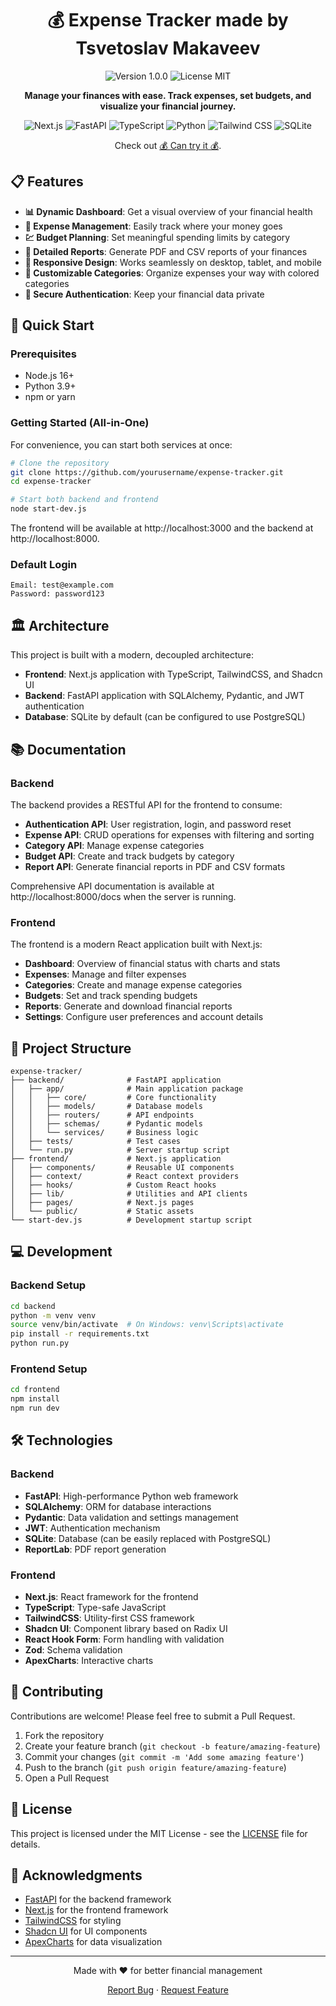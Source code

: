 <div align="center">

# 💰 Expense Tracker made by Tsvetoslav Makaveev

<img src="https://img.shields.io/badge/version-1.0.0-blue.svg?style=for-the-badge" alt="Version 1.0.0"/>
<img src="https://img.shields.io/badge/license-MIT-green.svg?style=for-the-badge" alt="License MIT"/>

**Manage your finances with ease. Track expenses, set budgets, and visualize your financial journey.**

<p align="center">
  <img src="https://img.shields.io/badge/Next.js-000000?style=for-the-badge&logo=next.js&logoColor=white" alt="Next.js"/>
  <img src="https://img.shields.io/badge/FastAPI-005571?style=for-the-badge&logo=fastapi" alt="FastAPI"/>
  <img src="https://img.shields.io/badge/TypeScript-3178C6?style=for-the-badge&logo=typescript&logoColor=white" alt="TypeScript"/>
  <img src="https://img.shields.io/badge/Python-3776AB?style=for-the-badge&logo=python&logoColor=white" alt="Python"/>
  <img src="https://img.shields.io/badge/Tailwind_CSS-38B2AC?style=for-the-badge&logo=tailwind-css&logoColor=white" alt="Tailwind CSS"/>
  <img src="https://img.shields.io/badge/SQLite-003B57?style=for-the-badge&logo=sqlite&logoColor=white" alt="SQLite"/>
</p>

Check out [💰 Can try it 💰](https://expense-tracker-zwetoslaw-gmailcoms-projects.vercel.app/login).
</div>

## 📋 Features

- **📊 Dynamic Dashboard**: Get a visual overview of your financial health
- **💸 Expense Management**: Easily track where your money goes
- **💹 Budget Planning**: Set meaningful spending limits by category
- **📝 Detailed Reports**: Generate PDF and CSV reports of your finances
- **📱 Responsive Design**: Works seamlessly on desktop, tablet, and mobile
- **🌈 Customizable Categories**: Organize expenses your way with colored categories
- **🔐 Secure Authentication**: Keep your financial data private


## 🚀 Quick Start

### Prerequisites

- Node.js 16+
- Python 3.9+
- npm or yarn

### Getting Started (All-in-One)

For convenience, you can start both services at once:

```bash
# Clone the repository
git clone https://github.com/yourusername/expense-tracker.git
cd expense-tracker

# Start both backend and frontend
node start-dev.js
```

The frontend will be available at http://localhost:3000 and the backend at http://localhost:8000.

### Default Login

```
Email: test@example.com
Password: password123
```

## 🏛️ Architecture

This project is built with a modern, decoupled architecture:

- **Frontend**: Next.js application with TypeScript, TailwindCSS, and Shadcn UI
- **Backend**: FastAPI application with SQLAlchemy, Pydantic, and JWT authentication
- **Database**: SQLite by default (can be configured to use PostgreSQL)

## 📚 Documentation

### Backend

The backend provides a RESTful API for the frontend to consume:

- **Authentication API**: User registration, login, and password reset
- **Expense API**: CRUD operations for expenses with filtering and sorting
- **Category API**: Manage expense categories
- **Budget API**: Create and track budgets by category
- **Report API**: Generate financial reports in PDF and CSV formats

Comprehensive API documentation is available at http://localhost:8000/docs when the server is running.

### Frontend

The frontend is a modern React application built with Next.js:

- **Dashboard**: Overview of financial status with charts and stats
- **Expenses**: Manage and filter expenses
- **Categories**: Create and manage expense categories
- **Budgets**: Set and track spending budgets
- **Reports**: Generate and download financial reports
- **Settings**: Configure user preferences and account details

## 📁 Project Structure

```
expense-tracker/
├── backend/              # FastAPI application
│   ├── app/              # Main application package
│   │   ├── core/         # Core functionality
│   │   ├── models/       # Database models
│   │   ├── routers/      # API endpoints
│   │   ├── schemas/      # Pydantic models
│   │   └── services/     # Business logic
│   ├── tests/            # Test cases
│   └── run.py            # Server startup script
├── frontend/             # Next.js application
│   ├── components/       # Reusable UI components
│   ├── context/          # React context providers
│   ├── hooks/            # Custom React hooks
│   ├── lib/              # Utilities and API clients
│   ├── pages/            # Next.js pages
│   └── public/           # Static assets
└── start-dev.js          # Development startup script
```

## 💻 Development

### Backend Setup

```bash
cd backend
python -m venv venv
source venv/bin/activate  # On Windows: venv\Scripts\activate
pip install -r requirements.txt
python run.py
```

### Frontend Setup

```bash
cd frontend
npm install
npm run dev
```

## 🛠️ Technologies

### Backend
- **FastAPI**: High-performance Python web framework
- **SQLAlchemy**: ORM for database interactions
- **Pydantic**: Data validation and settings management
- **JWT**: Authentication mechanism
- **SQLite**: Database (can be easily replaced with PostgreSQL)
- **ReportLab**: PDF report generation

### Frontend
- **Next.js**: React framework for the frontend
- **TypeScript**: Type-safe JavaScript
- **TailwindCSS**: Utility-first CSS framework
- **Shadcn UI**: Component library based on Radix UI
- **React Hook Form**: Form handling with validation
- **Zod**: Schema validation
- **ApexCharts**: Interactive charts

## 🤝 Contributing

Contributions are welcome! Please feel free to submit a Pull Request.

1. Fork the repository
2. Create your feature branch (`git checkout -b feature/amazing-feature`)
3. Commit your changes (`git commit -m 'Add some amazing feature'`)
4. Push to the branch (`git push origin feature/amazing-feature`)
5. Open a Pull Request

## 📝 License

This project is licensed under the MIT License - see the [LICENSE](LICENSE) file for details.

## 🙏 Acknowledgments

- [FastAPI](https://fastapi.tiangolo.com/) for the backend framework
- [Next.js](https://nextjs.org/) for the frontend framework
- [TailwindCSS](https://tailwindcss.com/) for styling
- [Shadcn UI](https://ui.shadcn.com/) for UI components
- [ApexCharts](https://apexcharts.com/) for data visualization

---

<div align="center">
  <p>Made with ❤️ for better financial management</p>
  <p>
    <a href="https://github.com/yourusername/expense-tracker/issues">Report Bug</a>
    ·
    <a href="https://github.com/yourusername/expense-tracker/issues">Request Feature</a>
  </p>
</div> 